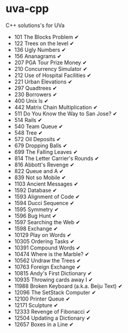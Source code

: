 # uva-cpp
C++ solutions's for UVa

- 101   The Blocks Problem ✔
- 122   Trees on the level ✔
- 136   Ugly Numbers ✔
- 156   Ananagrams ✔
- 207   PGA Tour Prize Money ✔
- 210   Concurrency Simulator ✔
- 212   Use of Hospital Facilities ✔
- 221   Urban Elevations ✔
- 297   Quadtrees ✔
- 230   Borrowers ✔
- 400   Unix ls ✔
- 442   Matrix Chain Multiplication ✔
- 511   Do You Know the Way to San Jose? ✔
- 514   Rails ✔
- 540   Team Queue ✔
- 548   Tree ✔
- 572   Oil Deposits ✔
- 679   Dropping Balls ✔
- 699   The Falling Leaves ✔
- 814   The Letter Carrier's Rounds ✔
- 816   Abbott's Revenge ✔
- 822   Queue and A ✔
- 839   Not so Mobile ✔
- 1103  Ancient Messages ✔
- 1592  Database ✔
- 1593  Alignment of Code ✔
- 1594  Ducci Sequence ✔
- 1595  Symmetry ✔
- 1596  Bug Hunt ✔
- 1597  Searching the Web ✔
- 1598  Exchange ✔
- 10129 Play on Words ✔
- 10305 Ordering Tasks ✔
- 10391 Compound Words ✔
- 10474 Where is the Marble? ✔
- 10562 Undraw the Trees ✔
- 10763 Foreign Exchange ✔
- 10815 Andy's First Dictionary ✔
- 10935 Throwing cards away I ✔
- 11988 Broken Keyboard (a.k.a. Beiju Text) ✔
- 12096 The SetStack Computer ✔
- 12100 Printer Queue ✔
- 12171 Sculpture ✔
- 12333 Revenge of Fibonacci ✔
- 12504 Updating a Dictionary ✔
- 12657 Boxes in a Line ✔

